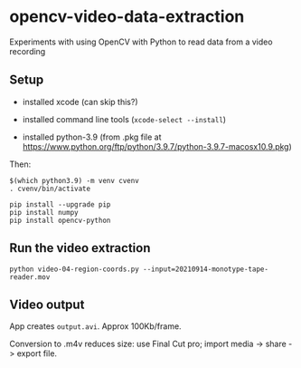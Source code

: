 # opencv-video-data-extraction

Experiments with using OpenCV with Python to read data from a video recording


## Setup

- installed xcode (can skip this?)

- installed command line tools (`xcode-select --install`)

- installed python-3.9 (from .pkg file at https://www.python.org/ftp/python/3.9.7/python-3.9.7-macosx10.9.pkg)


Then:


    $(which python3.9) -m venv cvenv
    . cvenv/bin/activate

    pip install --upgrade pip
    pip install numpy
    pip install opencv-python


## Run the video extraction

    python video-04-region-coords.py --input=20210914-monotype-tape-reader.mov


## Video output

App creates `output.avi`.  Approx 100Kb/frame.

Conversion to .m4v reduces size: use Final Cut pro; import media -> share -> export file.



